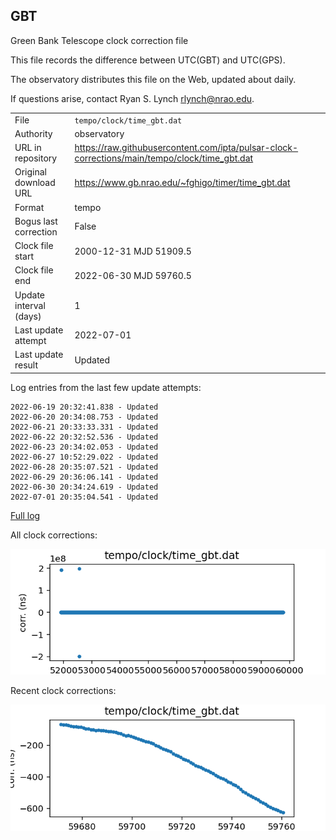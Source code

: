 
## GBT

Green Bank Telescope clock correction file

This file records the difference between UTC(GBT) and UTC(GPS).

The observatory distributes this file on the Web, updated about daily.

If questions arise, contact Ryan S. Lynch <rlynch@nrao.edu>.

|     |     |
|:--- |:--- |
| File | `tempo/clock/time_gbt.dat` |
| Authority | observatory |
| URL in repository | <https://raw.githubusercontent.com/ipta/pulsar-clock-corrections/main/tempo/clock/time_gbt.dat> |
| Original download URL | <https://www.gb.nrao.edu/~fghigo/timer/time_gbt.dat> |
| Format | tempo |
| Bogus last correction | False |
| Clock file start | 2000-12-31 MJD 51909.5 |
| Clock file end | 2022-06-30 MJD 59760.5 |
| Update interval (days) | 1 |
| Last update attempt | 2022-07-01 |
| Last update result | Updated |

Log entries from the last few update attempts:
```
2022-06-19 20:32:41.838 - Updated
2022-06-20 20:34:08.753 - Updated
2022-06-21 20:33:33.331 - Updated
2022-06-22 20:32:52.536 - Updated
2022-06-23 20:34:02.053 - Updated
2022-06-27 10:52:29.022 - Updated
2022-06-28 20:35:07.521 - Updated
2022-06-29 20:36:06.141 - Updated
2022-06-30 20:34:24.619 - Updated
2022-07-01 20:35:04.541 - Updated
```
[Full log](https://raw.githubusercontent.com/ipta/pulsar-clock-corrections/main/log/tempo/clock/time_gbt.dat.log)


All clock corrections:

![plot of all clock corrections](time_gbt.dat.png "All corrections")

Recent clock corrections:

![plot of recent clock corrections](time_gbt.dat.short.png "Recent corrections")

